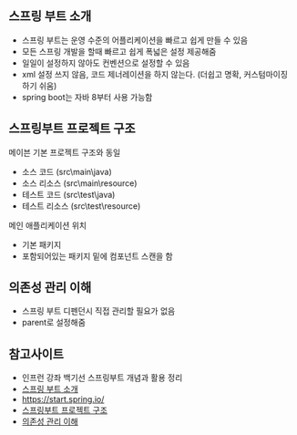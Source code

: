 ## 스프링 부트 소개
- 스프링 부트는 운영 수준의 어플리케이션을 빠르고 쉽게 만들 수 있음
- 모든 스프링 개발을 할때 빠르고 쉽게 폭넓은 설정 제공해줌
- 일일이 설정하지 않아도 컨벤션으로 설정할 수 있음 
- xml 설정 쓰지 않음, 코드 제너레이션을 하지 않는다. (더쉽고 명확, 커스텀마이징 하기 쉬움)
- spring boot는 자바 8부터 사용 가능함 

## 스프링부트 프로젝트 구조
메이븐 기본 프로젝트 구조와 동일  

- 소스 코드 (src\main\java)
- 소스 리소스 (src\main\resource)
- 테스트 코드 (src\test\java)
- 테스트 리소스 (src\test\resource)

메인 애플리케이션 위치  
- 기본 패키지
- 포함되어있는 패키지 밑에 컴포넌트 스캔을 함 

## 의존성 관리 이해 
- 스프링 부트 디펜던시 직접 관리할 필요가 없음 
- parent로 설정해줌

## 참고사이트
  - 인프런 강좌 백기선 스프링부트 개념과 활용 정리
  - [스프링 부트 소개](https://docs.spring.io/spring-boot/docs/2.0.3.RELEASE/reference/htmlsingle/#getting-started-introducing-spring-boot)
  - https://start.spring.io/
  - [스프링부트 프로젝트 구조](https://docs.spring.io/spring-boot/docs/current/reference/htmlsingle/#using-boot-structuring-your-code)
  - [의존성 관리 이해](https://docs.spring.io/spring-boot/docs/current/reference/htmlsingle/#using-boot-dependency-management)